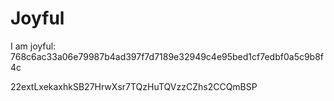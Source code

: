 # Joyful

I am joyful: 768c6ac33a06e79987b4ad397f7d7189e32949c4e95bed1cf7edbf0a5c9b8f4c


22extLxekaxhkSB27HrwXsr7TQzHuTQVzzCZhs2CCQmBSP